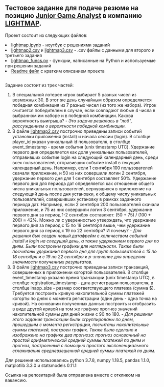 ## Тестовое задание для подаче резюме на позицию <a href='https://hh.ru/vacancy/48973633?from=vacancy_search_list'>Junior Game Analyst</a> в компанию <a href='https://lightmap.ru/'>LIGHTMAP</a>.

Проект состоит из следующих файлов:
<li><a href='https://github.com/KhurazovRuslan/lightmap_test-russian-/blob/main/lightmap.ipynb'>lightmap.ipynb</a> - ноутбук с решениями заданий</li>
<li><a href='https://github.com/KhurazovRuslan/lightmap_test-russian-/blob/main/lightmap2.csv'>lightmap2.csv</a> и <a href='https://github.com/KhurazovRuslan/lightmap_test-russian-/blob/main/lightmap3.csv'>lightmap3.csv</a> - .csv файлы с данными для второго и третьего задания</li>
<li><a href='https://github.com/KhurazovRuslan/lightmap_test-russian-/blob/main/lightmap_funcs.py'>lightmap_funcs.py</a> - функции, написанные на Python и используемые при решении заданий</li>
<li><a href='https://github.com/KhurazovRuslan/lightmap_test-russian-/blob/main/README.md'>Readme файл</a> с кратким описанием проекта</li>

<h2></h2>
<p>Задание состоит из трех частей:</p>
<ol>
<li>В специальной лотерее игрок выбирает 5 разных чисел из возможных 30. В этот же день случайным образом определяется победная комбинация из 7 разных чисел (из того же набора). Игрок считается победителем в случае, если совпадают любые 4 числа в выбранном им наборе и в победной комбинации.
Какова вероятность выигрыша? - <i>Это задача решалась в "лоб", рассуждением о вероятности победной комбинации.</i></li>
<li>В файле <a href='https://github.com/KhurazovRuslan/lightmap_test-russian-/blob/main/lightmap2.csv'>lightmap2.csv</a> построчно приведены записи событий установки приложения (install) и начала сессии (login). В столбце player_id указан уникальный id пользователя, в столбце event_timestamp - время события (unix timestamp UTC). Удержание первого дня определяется как доля уникальных пользователей, отправивших событие login на следующий календарный день, среди всех пользователей, отправивших событие install в текущий календарный день. Например, если 1 сентября 100 пользователей скачали приложение, и 50 из них совершили логин 2 сентября, удержание первого дня для 1 сентября составляет 50%.
Удержание первого дня для периода дат определяется как отношение общего числа уникальных пользователей, вернувшихся в приложение на следующий день после дня установки, к общему числу уникальных пользователей, совершивших установку в рамках заданного периода дат. Например, если 2 сентября 200 пользователей скачали приложение, и 75 из них совершили логин 3 сентября, удержание первого дня за период 1-2 сентября составляет: (50 + 75) / (100 + 200) ≈ 42%. Можно ли с уверенностью утверждать, что удержание первого дня за период с 15 по 18 сентября выше, чем удержание первого дня за период с 19 по 22 сентября? И почему? - <i>Для решения был создан новый датафрейм с количеством событий install и login на следущий день, а также удержанием первого дня по дням. Были построены графики для наглядности. Также были посчитаны удержания первого дня для групп пользователей с 15 по 18 сентября и с 19 по 22 сентября и p-значение для определия значимости полученных результатов.</i></li>
<li>В файле <a href='https://github.com/KhurazovRuslan/lightmap_test-russian-/blob/main/lightmap3.csv'>lightmap3.csv</a> построчно приведены записи транзакций, совершенных в приложении когортой пользователей. В столбце event_timestamp указано время транзакции (unix timestamp UTC), в столбце registration_timestamp - дата регистрации пользователя, в столбце inapp_size - размер соответствующего платежа (сумма $). Требуется построить кривую накопительной суммы платежей когорты по дням с момента регистрации (один день - одна точка на кривой). На основании полученных данных построить и отобразить в виде другой кривой на том же графике прогноз значений накопительной суммы для дней жизни с 90 по 180. - <i>Для решения этого задания трансакции были сгруппированы по дням, прошедшим с момента регистрации, посчитаны накопительные суммы платежей, построен график. Также было сделано и изображено на графике два прогноза: прогноз основанный на простой арифметической средней суммы платежей по дням и прогноз, построенный с помощью простого экспоненциального сглаживания средневзешенной средней суммы платежей по дням.</i></li>
</ol>

<p>Для решения использовались python 3.7.8, numpy 1.18.5, pandas 1.1.0, matplotlib 3.3.0 и statsmodels 0.11.1</p>
<p>Ссылка на репозитарий была отправлена вместе с откликом на вакансию.</p>
